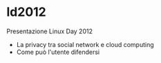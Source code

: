 ld2012
======

Presentazione Linux Day 2012

* La privacy tra social network e cloud computing
* Come può l'utente difendersi
